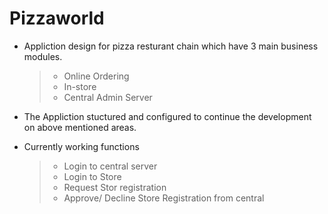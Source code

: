 # Pizzaworld

- Appliction design for pizza resturant chain which have 3 main business modules.
  > - Online Ordering
  > - In-store 
  > - Central Admin Server 
  
- The Appliction stuctured and configured to continue the development on above mentioned areas.

- Currently working functions
  > - Login to central server
  > - Login to Store
  > - Request Stor registration
  > - Approve/ Decline Store Registration from central
